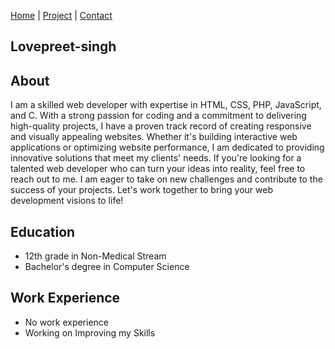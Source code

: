 [Home](/) | [Project](project.markdown) | [Contact](contact.markdown)
## Lovepreet-singh


## About
I am a skilled web developer with expertise in HTML, CSS, PHP, JavaScript, and C. With a strong passion for coding and a commitment to delivering high-quality projects, I have a proven track record of creating responsive and visually appealing websites. Whether it's building interactive web applications or optimizing website performance, I am dedicated to providing innovative solutions that meet my clients' needs. If you're looking for a talented web developer who can turn your ideas into reality, feel free to reach out to me. I am eager to take on new challenges and contribute to the success of your projects. Let's work together to bring your web development visions to life!


## Education
- 12th grade in Non-Medical Stream
- Bachelor's degree in Computer Science

## Work Experience
- No work experience
- Working on Improving my Skills





